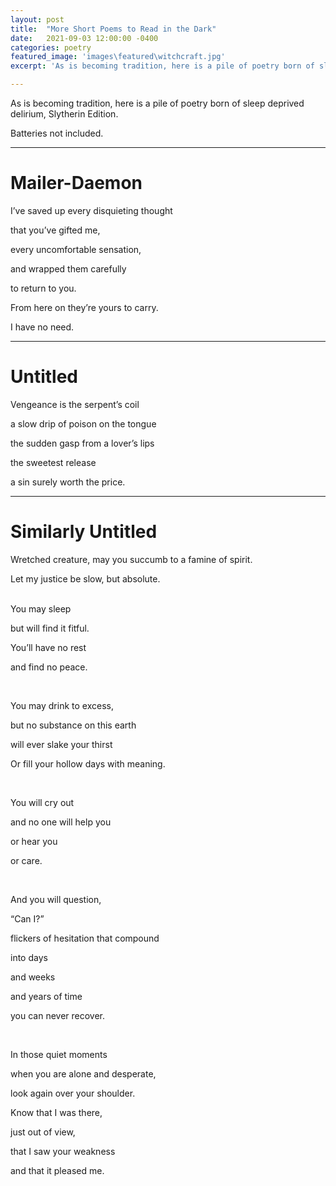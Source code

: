 ```yaml
---
layout: post
title:  "More Short Poems to Read in the Dark"
date:   2021-09-03 12:00:00 -0400
categories: poetry
featured_image: 'images\featured\witchcraft.jpg'
excerpt: 'As is becoming tradition, here is a pile of poetry born of sleep deprived delirium, Slytherin Edition. <br><br>Batteries not included.'

---
```


As is becoming tradition, here is a pile of poetry born of sleep deprived delirium, Slytherin Edition.

Batteries not included.

---

# Mailer-Daemon

I’ve saved up every disquieting thought

that you’ve gifted me,

every uncomfortable sensation,

and wrapped them carefully

to return to you.

From here on they’re yours to carry.

I have no need.

---

# Untitled

Vengeance is the serpent’s coil

a slow drip of poison on the tongue

the sudden gasp from a lover’s lips

the sweetest release

a sin surely worth the price.

---

# Similarly Untitled

Wretched creature, may you succumb to a famine of spirit.

Let my justice be slow, but absolute.

<br>
You may sleep

but will find it fitful.

You’ll have no rest

and find no peace.

<br>

You may drink to excess,

but no substance on this earth

will ever slake your thirst

Or fill your hollow days with meaning.

<br>

You will cry out

and no one will help you

or hear you

or care.

<br>

And you will question,

“Can I?”

flickers of hesitation that compound

into days

and weeks

and years of time

you can never recover.

<br>

In those quiet moments

when you are alone and desperate,

look again over your shoulder.

Know that I was there,

just out of view,

that I saw your weakness

and that it pleased me.
